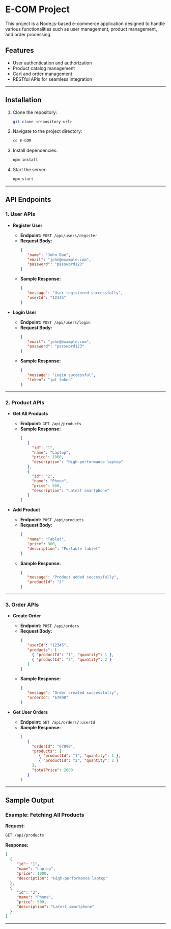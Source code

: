 # E-COM Project

This project is a Node.js-based e-commerce application designed to handle various functionalities such as user management, product management, and order processing.

## Features
- User authentication and authorization
- Product catalog management
- Cart and order management
- RESTful APIs for seamless integration

---

## Installation

1. Clone the repository:
    ```bash
    git clone <repository-url>
    ```
2. Navigate to the project directory:
    ```bash
    cd E-COM
    ```
3. Install dependencies:
    ```bash
    npm install
    ```
4. Start the server:
    ```bash
    npm start
    ```

---

## API Endpoints

### 1. User APIs
- **Register User**
  - **Endpoint:** `POST /api/users/register`
  - **Request Body:**
     ```json
     {
        "name": "John Doe",
        "email": "john@example.com",
        "password": "password123"
     }
     ```
  - **Sample Response:**
     ```json
     {
        "message": "User registered successfully",
        "userId": "12345"
     }
     ```

- **Login User**
  - **Endpoint:** `POST /api/users/login`
  - **Request Body:**
     ```json
     {
        "email": "john@example.com",
        "password": "password123"
     }
     ```
  - **Sample Response:**
     ```json
     {
        "message": "Login successful",
        "token": "jwt-token"
     }
     ```

---

### 2. Product APIs
- **Get All Products**
  - **Endpoint:** `GET /api/products`
  - **Sample Response:**
     ```json
     [
        {
          "id": "1",
          "name": "Laptop",
          "price": 1000,
          "description": "High-performance laptop"
        },
        {
          "id": "2",
          "name": "Phone",
          "price": 500,
          "description": "Latest smartphone"
        }
     ]
     ```

- **Add Product**
  - **Endpoint:** `POST /api/products`
  - **Request Body:**
     ```json
     {
        "name": "Tablet",
        "price": 300,
        "description": "Portable tablet"
     }
     ```
  - **Sample Response:**
     ```json
     {
        "message": "Product added successfully",
        "productId": "3"
     }
     ```

---

### 3. Order APIs
- **Create Order**
  - **Endpoint:** `POST /api/orders`
  - **Request Body:**
     ```json
     {
        "userId": "12345",
        "products": [
          { "productId": "1", "quantity": 1 },
          { "productId": "2", "quantity": 2 }
        ]
     }
     ```
  - **Sample Response:**
     ```json
     {
        "message": "Order created successfully",
        "orderId": "67890"
     }
     ```

- **Get User Orders**
  - **Endpoint:** `GET /api/orders/:userId`
  - **Sample Response:**
     ```json
     [
        {
          "orderId": "67890",
          "products": [
             { "productId": "1", "quantity": 1 },
             { "productId": "2", "quantity": 2 }
          ],
          "totalPrice": 2000
        }
     ]
     ```

---

## Sample Output

### Example: Fetching All Products
**Request:**
```bash
GET /api/products
```

**Response:**
```json
[
  {
     "id": "1",
     "name": "Laptop",
     "price": 1000,
     "description": "High-performance laptop"
  },
  {
     "id": "2",
     "name": "Phone",
     "price": 500,
     "description": "Latest smartphone"
  }
]
```

---